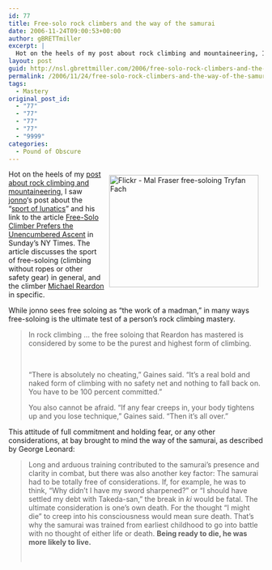 ```yaml
---
id: 77
title: Free-solo rock climbers and the way of the samurai
date: 2006-11-24T09:00:53+00:00
author: gBRETTmiller
excerpt: |
  Hot on the heels of my post about rock climbing and mountaineering, I saw jonno's post about the "sport of lunatics" and his link to the article Free-Solo Climber Prefers the Unencumbered Ascent in Sunday's NY Times....  While jonno sees free soloing as "the work of a madman," in many ways free-soloing is the ultimate test of a person's rock climbing mastery.
layout: post
guid: http://nsl.gbrettmiller.com/2006/free-solo-rock-climbers-and-the-way-of-the-samurai
permalink: /2006/11/24/free-solo-rock-climbers-and-the-way-of-the-samurai/
tags:
  - Mastery
original_post_id:
  - "77"
  - "77"
  - "77"
  - "77"
  - "9999"
categories:
  - Pound of Obscure
---
```

[<img title="Flickr - Mal Fraser free-soloing Tryfan Fach" src="https://i1.wp.com/static.flickr.com/46/130256203_706817ae89.jpg?resize=295%2C222" alt="Flickr - Mal Fraser free-soloing Tryfan Fach" width="295" height="222" align="right" hspace="10" vspace="10" data-recalc-dims="1" />](http://flickr.com/photos/drsnooks/130256203/)Hot on the heels of my [post about rock climbing and mountaineering](http://gbrettmiller.com/2006/11/19/mastery-and-not-in-the-mountains/), I saw [jonno](http://godsofsport.com/about/ "Gods of Sport - About")&#8216;s post about the &#8220;[sport of lunatics](http://godsofsport.com/2006/11/19/what-makes-people-do-this-freestyle-rock-climbing-sport-of-lunatics/ "Gods of Sport: What Makes People Do This? Freestyle Rock Climbing -Sport of Lunatics")&#8221; and his link to the article [Free-Solo Climber Prefers the Unencumbered Ascent](http://www.nytimes.com/2006/11/18/sports/othersports/18outdoors.html?em&ex=1164085200&en=718a47168874ef70&ei=5087%0A) in Sunday&#8217;s NY Times. The article discusses the sport of free-soloing (climbing without ropes or other safety gear) in general, and the climber [Michael Reardon](http://www.google.com/search?q=michael+reardon+climber "Google search - Michael Reardon") in specific.

While jonno sees free soloing as &#8220;the work of a madman,&#8221; in many ways free-soloing is the ultimate test of a person&#8217;s rock climbing mastery.

<blockquote title="NY Times:  Free-Solo Climber Prefers the Unencumbered Ascent" cite="http://www.nytimes.com/2006/11/18/sports/othersports/18outdoors.html?em&ex=1164085200&en=718a47168874ef70&ei=5087%0A">
  <p>
    In rock climbing &#8230; the free soloing that Reardon has mastered is considered by some to be the purest and highest form of climbing.
  </p>
  
  <p>
     
  </p>
  
  <p>
    “There is absolutely no cheating,” Gaines said. “It’s a real bold and naked form of climbing with no safety net and nothing to fall back on. You have to be 100 percent committed.”
  </p>
  
  <p>
    You also cannot be afraid. “If any fear creeps in, your body tightens up and you lose technique,” Gaines said. “Then it’s all over.”
  </p>
</blockquote>

This attitude of full commitment and holding fear, or any other considerations, at bay brought to mind the way of the samurai, as described by George Leonard:

<blockquote title="The Way of Aikido:  Life Lessons from an American Sensei" cite="http://astore.amazon.com/gbrettmiller-20/detail/0452279720/002-5407170-8100056">
  <p>
    Long and arduous training contributed to the samurai&#8217;s presence and clarity in combat, but there was also another key factor: The samurai had to be totally free of considerations. If, for example, he was to think, &#8220;Why didn&#8217;t I have my sword sharpened?&#8221; or &#8220;I should have settled my debt with Takeda-san,&#8221; the break in <em>ki </em>would be fatal. The ultimate consideration is one&#8217;s own death. For the thought &#8220;I might die&#8221; to creep into his consciousness would mean sure death. That&#8217;s why the samurai was trained from earliest childhood to go into battle with no thought of either life or death. <strong>Being ready to die, he was more likely to live.</strong>
  </p>
  
  <p>
     
  </p>
</blockquote>